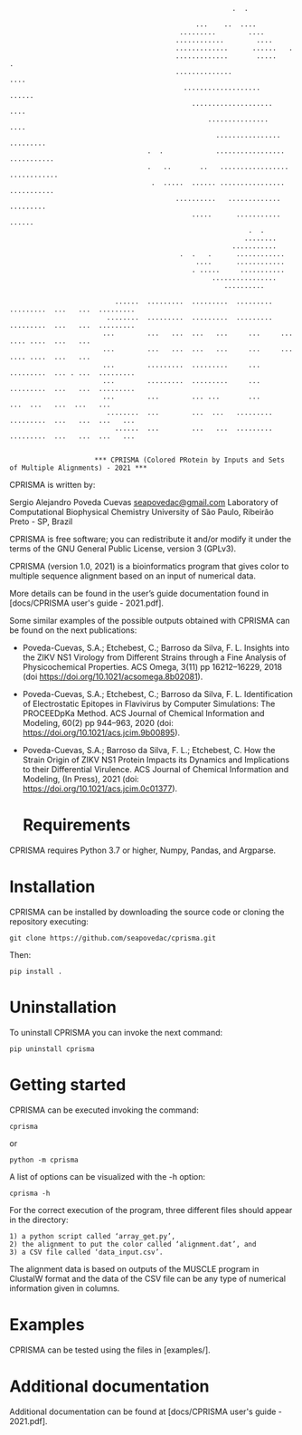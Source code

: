                                   														    
                                                           .  .                        
                                                                                       
                                                  ...    ..  ....                      
                                              .........        ....                    
                                             ............        ....                  
                                             .............      ......   .             
                                             .............       .....       .         
                                             ..............                ....        
                                               ...................         ......      
                                                 ....................          ....    
                                                     ...............           ....  
                                                       ................      ......... 
                                      .  .             .................   ........... 
                                      .   ..       ..   ................. ............ 
                                       .  .....  ...... ................  ...........  
                                             ..........   .............    .........   
                                                 .....      ...........      ......    
                                                               .  .                    
                                                              ........                 
                                                           ...........               
                                              .  .   .      ............               
                                                  ....      ............               
                                                 . .....     ...........               
                                                      ................                 
                                                         ..........                    
                                            	
                              ......  .........  .........  .........  .........  ...   ...  .........        	
                            ........  .........  .........  .........  .........  ...   ...  .........        	
                           ...        ...   ...  ...   ...     ...     ...        .... ....  ...   ...        	
                           ...        ...   ...  ...   ...     ...     ...        .... ....  ...   ...        	
                           ...        .........  .........     ...     .........  ... . ...  .........        	
                           ...        .........  .........     ...     .........  ...   ...  .........        	
                           ...        ...        ... ...       ...           ...  ...   ...  ...   ...        	
                            ........  ...        ...  ...   .........  .........  ...   ...  ...   ...        	
                              ......  ...        ...   ...  .........  .........  ...   ...  ...   ...        	
 
 
                         *** CPRISMA (Colored PRotein by Inputs and Sets of Multiple Alignments) - 2021 ***

CPRISMA is written by:

Sergio Alejandro Poveda Cuevas
seapovedac@gmail.com
Laboratory of Computational Biophysical Chemistry 
University of São Paulo, Ribeirão Preto - SP, Brazil

CPRISMA is free software; you can redistribute it and/or modify it under the terms of the
GNU General Public License, version 3 (GPLv3).

CPRISMA (version 1.0, 2021) is a bioinformatics program that gives color to multiple sequence alignment 
based on an input of numerical data.

More details can be found in the user’s guide documentation found in [docs/CPRISMA user's guide - 2021.pdf].

Some similar examples of the possible outputs obtained with CPRISMA can be found 
on the next publications:

* Poveda-Cuevas, S.A.; Etchebest, C.; Barroso da Silva, F. L. Insights into the ZIKV NS1 Virology from 
Different Strains through a Fine Analysis of Physicochemical Properties. ACS Omega, 3(11) 
pp 16212–16229, 2018 (doi https://doi.org/10.1021/acsomega.8b02081).

* Poveda-Cuevas, S.A.; Etchebest, C.; Barroso da Silva, F. L. Identification of Electrostatic Epitopes 
in Flavivirus by Computer Simulations: The PROCEEDpKa Method. ACS Journal of Chemical Information and Modeling, 
60(2) pp 944–963, 2020 (doi: https://doi.org/10.1021/acs.jcim.9b00895).

* Poveda-Cuevas, S.A.; Barroso da Silva, F. L.; Etchebest, C. How the Strain Origin of ZIKV NS1 Protein Impacts its
Dynamics and Implications to their Differential Virulence. ACS Journal of Chemical Information and Modeling, 
(In Press), 2021 (doi: https://doi.org/10.1021/acs.jcim.0c01377).

   # Requirements    #

CPRISMA requires Python 3.7 or higher, Numpy, Pandas, and Argparse.

   # Installation    #

CPRISMA can be installed by downloading the source code or cloning the repository executing:

	git clone https://github.com/seapovedac/cprisma.git

Then:

	pip install .

   # Uninstallation    #
   
 To uninstall CPRISMA you can invoke the next command:

	pip uninstall cprisma

   # Getting started    #

CPRISMA can be executed invoking the command:

	cprisma
or

	python -m cprisma

A list of options can be visualized with the -h option:
	
	cprisma -h

For the correct execution of the program, three different files should appear in the directory: 

	1) a python script called ‘array_get.py’, 
	2) the alignment to put the color called ‘alignment.dat’, and 
	3) a CSV file called ‘data_input.csv’.

The alignment data is based on outputs of the MUSCLE program in ClustalW format and the data of the CSV
file can be any type of numerical information given in columns.

   # Examples #
   
CPRISMA can be tested using the files in [examples/].

   # Additional documentation    #

Additional documentation can be found at [docs/CPRISMA user's guide - 2021.pdf].
